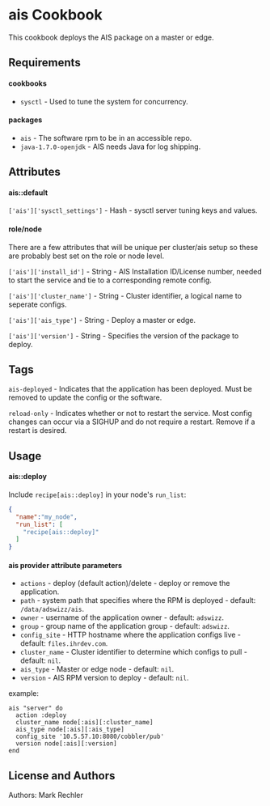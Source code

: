 ais Cookbook
============
This cookbook deploys the AIS package on a master or edge.

Requirements
------------
#### cookbooks
- `sysctl` - Used to tune the system for concurrency.

#### packages
- `ais` - The software rpm to be in an accessible repo.
- `java-1.7.0-openjdk` - AIS needs Java for log shipping.

Attributes
----------
#### ais::default

`['ais']['sysctl_settings']` - Hash - sysctl server tuning keys and values.

#### role/node
There are a few attributes that will be unique per cluster/ais setup so these are probably best set on the role or node level.

`['ais']['install_id']` - String - AIS Installation ID/License number, needed to start the service and tie to a corresponding remote config.

`['ais']['cluster_name']` - String - Cluster identifier, a logical name to seperate configs.

`['ais']['ais_type']` - String - Deploy a master or edge.

`['ais']['version']` - String - Specifies the version of the package to deploy.

Tags
----
`ais-deployed` - Indicates that the application has been deployed. Must be removed to update the config or the software.

`reload-only` - Indicates whether or not to restart the service. Most config changes can occur via a SIGHUP and do not require a restart. Remove if a restart is desired.

Usage
-----
#### ais::deploy

Include `recipe[ais::deploy]` in your node's `run_list`:

```json
{
  "name":"my_node",
  "run_list": [
    "recipe[ais::deploy]"
  ]
}
```

#### ais provider attribute parameters
- `actions` - deploy (default action)/delete - deploy or remove the application.
- `path` - system path that specifies where the RPM is deployed - default: `/data/adswizz/ais`.
- `owner` - username of the application owner - default: `adswizz`.
- `group` - group name of the application group - default: `adswizz`.
- `config_site` - HTTP hostname where the application configs live - default: `files.ihrdev.com`.
- `cluster_name` - Cluster identifier to determine which configs to pull - default: `nil`.
- `ais_type` - Master or edge node - default: `nil`.
- `version` - AIS RPM version to deploy - default: `nil`.

example:
```
ais "server" do
  action :deploy
  cluster_name node[:ais][:cluster_name]
  ais_type node[:ais][:ais_type]
  config_site '10.5.57.10:8080/cobbler/pub'
  version node[:ais][:version]
end
```

License and Authors
-------------------
Authors: Mark Rechler
